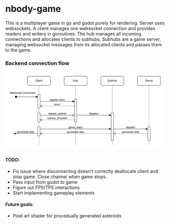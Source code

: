 # nbody-game

This is a multiplayer game in go and godot purely for rendering. Server uses websockets.
A client manages one websocket connection and provides readers and writers in goroutines.
The hub manages all incoming connections and allocates clients to subhubs.
Subhubs are a game server, managing websocket messages from its allocated clients and passes them to the game.

### Backend connection flow
![backend flow diagram](https://github.com/tongshengw/nbody-game/blob/main/imgs/nbody_backend_diagram.svg)

#### TODO: 
- Fix issue where disconnecting doesn't correctly deallocate client and stop game. Close channel when game stops.
- Pass input from godot to game
- Figure out FPS/TPS interactions
- Start implementing gameplay elements

#### Future goals:
- Pixel art shader for procedually generated asteroids
